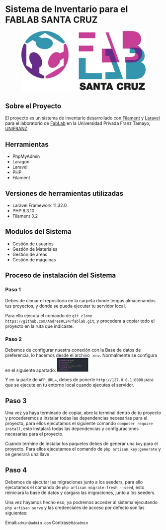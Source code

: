 # Sistema de Inventario para el FABLAB SANTA CRUZ

<p align="center"><a href="https://fablabscz.org/" target="_blank"><img src="/public/images/FabLab_logo.png" width="400" alt="Laravel Logo"></a></p>

## Sobre el Proyecto
El proyecto es un sistema de inventario desarrollado con [Filament](https://filamentphp.com/) y [Laravel](https://laravel.com/) para el laboratorio de [FabLab](https://fablabscz.org/) en la Universidad Privada Franz Tamayo, [UNIFRANZ](https://unifranz.edu.bo/).

## Herramientas
* PhpMyAdmin 
* Laragon
* Laravel
* PHP
* Filament

## Versiones de herramientas utilizadas
* Laravel Framework 11.32.0
* PHP 8.3.10
* Filament 3.2

## Modulos del Sistema
* Gestión de usuarios
* Gestión de Materiales
* Gestión de áreas
* Gestión de máquinas

## Proceso de instalación del Sistema
### Paso 1
Debes de clonar el repositorio en la carpeta donde tengas almacenandos tus proyectos, y donde se pueda ejecutar tu servidor local.

Para ello ejecuta el comando de `git clone https://github.com/AndresOC24/fablab.git`, y procedera a copiar todo el proyecto en la ruta que indicaste.

### Paso 2
Debemos de configurar nuestra conexión con la Base de datos de preferencia, lo hacemos desde el archivo `.env`. Normalmente se configura en el siguiente apartado:
<img src="/database/image.png" width="100" heigth="100" alt="Configuración .env">

Y en la parte de `APP_URL=`, debes de ponerle `http://127.0.0.1:8000` para que se ejecute en tu entorno local cuando ejecutes el servidor.

## Paso 3
Una vez ya haya terminado de copiar, abre la terminal dentro de tu proyecto y procederemos a instalar todas las dependencias necesarias para el proyecto, para ellos ejecutamos el siguiente comando `composer require install`, esto instalará todas las dependencias y configuraciones necesarias para el proyecto.

Cuando termine de instalar los paquetes debes de generar una `key` para el proyecto. Para ellos ejecutamos el comando de `php artisan key:generate` y se generará una llave

## Paso 4
Debemos de ejecutar las migraciones junto a los seeders, para ello ejecutamos el comando de `php artisan migrate:fresh --seed`, esto reiniciará la base de datos y cargara las migraciones, junto a los seeders.

Una vez hayamos hecho eso, ya podremos acceder al sistema ejecutando `php artisan serve` y las credenciales de acceso por defecto son las siguientes:

Email:`admin@admin.com`
Contraseña:`admin`


